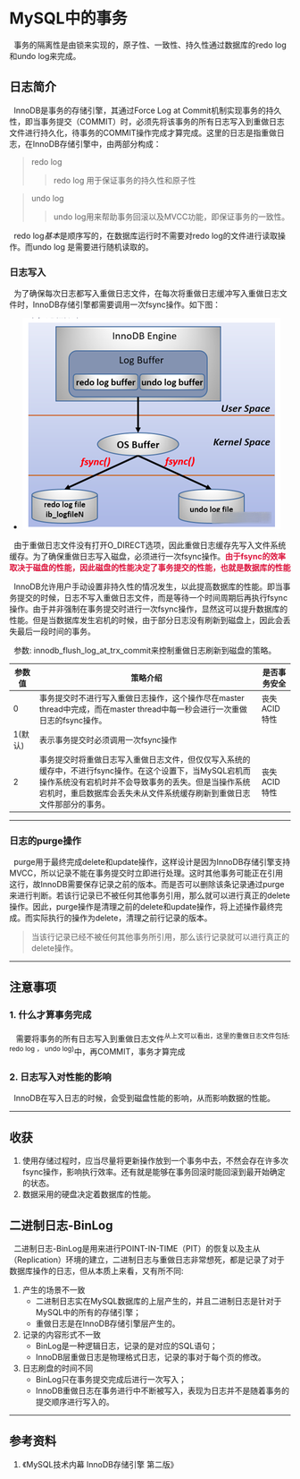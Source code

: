 # MySQL中的事务
&nbsp;&nbsp;事务的隔离性是由锁来实现的，原子性、一致性、持久性通过数据库的redo log和undo log来完成。

## 日志简介
&nbsp;&nbsp;InnoDB是事务的存储引擎，其通过Force Log at Commit机制实现事务的持久性，即当事务提交（COMMIT）时，必须先将该事务的所有日志写入到重做日志文件进行持久化，待事务的COMMIT操作完成才算完成。这里的日志是指重做日志，在InnoDB存储引擎中，由两部分构成：
> redo log 
  >> redo log 用于保证事务的持久性和原子性

>  undo log
  >> undo log用来帮助事务回滚以及MVCC功能，即保证事务的一致性。

&nbsp;&nbsp;redo log*基本*是顺序写的，在数据库运行时不需要对redo log的文件进行读取操作。而undo log 是需要进行随机读取的。

### 日志写入
&nbsp;&nbsp;为了确保每次日志都写入重做日志文件，在每次将重做日志缓冲写入重做日志文件时，InnoDB存储引擎都需要调用一次fsync操作。如下图：
  - <img src="./pics/log-write-to-file-001.png"/>

&nbsp;&nbsp;由于重做日志文件没有打开O_DIRECT选项，因此重做日志缓存先写入文件系统缓存。为了确保重做日志写入磁盘，必须进行一次fsync操作。<font color="#DC143C">**由于fsync的效率取决于磁盘的性能，因此磁盘的性能决定了事务提交的性能，也就是数据库的性能**</font>

&nbsp;&nbsp;InnoDB允许用户手动设置非持久性的情况发生，以此提高数据库的性能。即当事务提交的时候，日志不写入重做日志文件，而是等待一个时间周期后再执行fsync操作。由于并非强制在事务提交时进行一次fsync操作，显然这可以提升数据库的性能。但是当数据库发生宕机的时候，由于部分日志没有刷新到磁盘上，因此会丢失最后一段时间的事务。

&nbsp;&nbsp;参数: innodb_flush_log_at_trx_commit来控制重做日志刷新到磁盘的策略。

|参数值|策略介绍|是否事务安全|
|---|---|---|
|0|事务提交时不进行写入重做日志操作，这个操作尽在master thread中完成，而在master thread中每一秒会进行一次重做日志的fsync操作。|丧失ACID特性|
|1(默认)|表示事务提交时必须调用一次fsync操作||
|2|事务提交时将重做日志写入重做日志文件，但仅仅写入系统的缓存中，不进行fsync操作。在这个设置下，当MySQL宕机而操作系统没有宕机时并不会导致事务的丢失。但是当操作系统宕机时，重启数据库会丢失未从文件系统缓存刷新到重做日志文件那部分的事务。|丧失ACID特性|

---
### 日志的purge操作
&nbsp;&nbsp;purge用于最终完成delete和update操作，这样设计是因为InnoDB存储引擎支持MVCC，所以记录不能在事务提交时立即进行处理。这时其他事务可能正在引用这行，故InnoDB需要保存记录之前的版本。而是否可以删除该条记录通过purge来进行判断。若该行记录已不被任何其他事务引用，那么就可以进行真正的delete操作。因此，purge操作是清理之前的delete和update操作，将上述操作最终完成。而实际执行的操作为delete，清理之前行记录的版本。
> 当该行记录已经不被任何其他事务所引用，那么该行记录就可以进行真正的delete操作。

---
## 注意事项
### 1. 什么才算事务完成
&nbsp;&nbsp; 需要将事务的所有日志写入到重做日志文件<sup>从上文可以看出，这里的重做日志文件包括: redo log ， undo log)</sup>中，再COMMIT，事务才算完成

### 2. 日志写入对性能的影响
&nbsp;&nbsp;InnoDB在写入日志的时候，会受到磁盘性能的影响，从而影响数据的性能。

---
## 收获
1. 使用存储过程时，应当尽量将更新操作放到一个事务中去，不然会存在许多次fsync操作，影响执行效率。还有就是能够在事务回滚时能回滚到最开始确定的状态。
2. 数据采用的硬盘决定着数据库的性能。

## 二进制日志-BinLog
&nbsp;&nbsp;二进制日志-BinLog是用来进行POINT-IN-TIME（PIT）的恢复以及主从（Replication）环境的建立，二进制日志与重做日志非常想死，都是记录了对于数据库操作的日志，但从本质上来看，又有所不同:
1. 产生的场景不一致
   - 二进制日志实在MySQL数据库的上层产生的，并且二进制日志是针对于MySQL中的所有的存储引擎；
   - 重做日志是在InnoDB存储引擎层产生的。
2. 记录的内容形式不一致
   - BinLog是一种逻辑日志，记录的是对应的SQL语句；
   - InnoDB层重做日志是物理格式日志，记录的事对于每个页的修改。
3. 日志刷盘的时间不同
   - BinLog只在事务提交完成后进行一次写入；
   - InnoDB重做日志在事务进行中不断被写入，表现为日志并不是随着事务的提交顺序进行写入的。
---
## 参考资料
1. 《MySQL技术内幕 InnoDB存储引擎 第二版》
